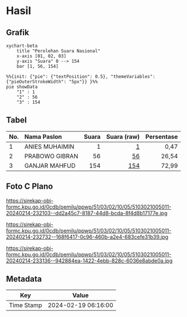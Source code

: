 # Hasil

## Grafik

```mermaid
xychart-beta
    title "Perolehan Suara Nasional"
    x-axis [01, 02, 03]
    y-axis "Suara" 0 --> 154
    bar [1, 56, 154]
```

```mermaid
%%{init: {"pie": {"textPosition": 0.5}, "themeVariables": {"pieOuterStrokeWidth": "5px"}} }%%
pie showData
    "1" : 1
    "2" : 56
    "3" : 154
```

## Tabel

| No. | Nama Paslon    | Suara | Suara (raw) | Persentase |
|:--- |:-------------- | -----:| -----------:| ----------:|
| 1   | ANIES MUHAIMIN | 1     | [1][p-1]    | 0,47       |
| 2   | PRABOWO GIBRAN | 56    | [56][p-2]   | 26,54      |
| 3   | GANJAR MAHFUD  | 154   | [154][p-3]  | 72,99      |


[p-1]: https://github.com/gigit-pemilu/pemilu-2024/blob/main/pilpres/hitung-suara/sub/51-bali/sub/03-badung/sub/02-mengwi/sub/1005-sempidi/sub/011-tps/sub/paslon-1.txt
[p-2]: https://github.com/gigit-pemilu/pemilu-2024/blob/main/pilpres/hitung-suara/sub/51-bali/sub/03-badung/sub/02-mengwi/sub/1005-sempidi/sub/011-tps/sub/paslon-2.txt
[p-3]: https://github.com/gigit-pemilu/pemilu-2024/blob/main/pilpres/hitung-suara/sub/51-bali/sub/03-badung/sub/02-mengwi/sub/1005-sempidi/sub/011-tps/sub/paslon-3.txt

## Foto C Plano

https://sirekap-obj-formc.kpu.go.id/0cdb/pemilu/ppwp/51/03/02/10/05/5103021005011-20240214-232103--dd2a45c7-8187-44d8-bcda-8f4d8b17177e.jpg

https://sirekap-obj-formc.kpu.go.id/0cdb/pemilu/ppwp/51/03/02/10/05/5103021005011-20240214-232732--168f6417-0c96-460b-a2e4-683cefe31b39.jpg

https://sirekap-obj-formc.kpu.go.id/0cdb/pemilu/ppwp/51/03/02/10/05/5103021005011-20240214-233136--942884ea-1422-4ebb-828c-6036e8abde0a.jpg


## Metadata

| Key        | Value               |
| ---------- | ------------------- |
| Time Stamp | 2024-02-19 06:16:00 |



